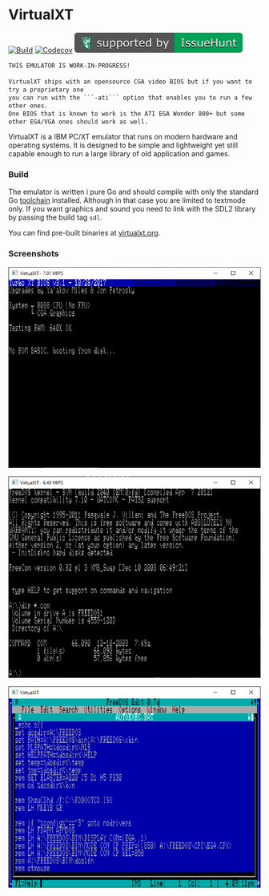 # VirtualXT

[![Build](https://travis-ci.com/andreas-jonsson/virtualxt.svg?branch=master)](https://travis-ci.com/andreas-jonsson/virtualxt)
[![Codecov](https://codecov.io/gh/andreas-jonsson/virtualxt/branch/master/graph/badge.svg)](https://codecov.io/gh/andreas-jonsson/virtualxt)
[![Support](https://github.com/BoostIO/issuehunt-materials/raw/master/v1/issuehunt-shield-v1.svg)](https://issuehunt.io/r/andreas-jonsson/virtualxt)

```
THIS EMULATOR IS WORK-IN-PROGRESS!

VirtualXT ships with an opensource CGA video BIOS but if you want to try a proprietary one
you can run with the ```-ati``` option that enables you to run a few other ones.
One BIOS that is known to work is the ATI EGA Wonder 800+ but some other EGA/VGA ones should work as well.
```

VirtualXT is a IBM PC/XT emulator that runs on modern hardware and operating systems.
It is designed to be simple and lightweight yet still capable enough to run a large
library of old application and games.

### Build

The emulator is written i pure Go and should compile with only the standard
Go [toolchain](https://golang.org/dl/) installed. Although in that case you are limited to textmode only.
If you want graphics and sound you need to link with the SDL2 library by passing the build tag ```sdl```.

You can find pre-built binaries at [virtualxt.org](https://virtualxt.org).

### Screenshots

![bios screenshot](doc/screenshots/bios.PNG)

![freedos screenshot](doc/screenshots/freedos.PNG)

![edit screenshot](doc/screenshots/edit.PNG)